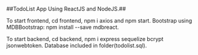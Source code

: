 ##TodoList App Using ReactJS and NodeJS.##

To start frontend, cd frontend, npm i axios and npm start.
Bootstrap using MDBBootstrap: npm install --save mdbreact.

To start backend, cd backend, npm i express sequelize bcrypt jsonwebtoken.
Database included in folder(todolist.sql).
